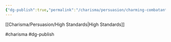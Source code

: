 ```yaml
---
{"dg-publish":true,"permalink":"/charisma/persuasion/charming-combatant/"}
---
```


[[Charisma/Persuasion/High Standards\|High Standards]]

#charisma #dg-publish